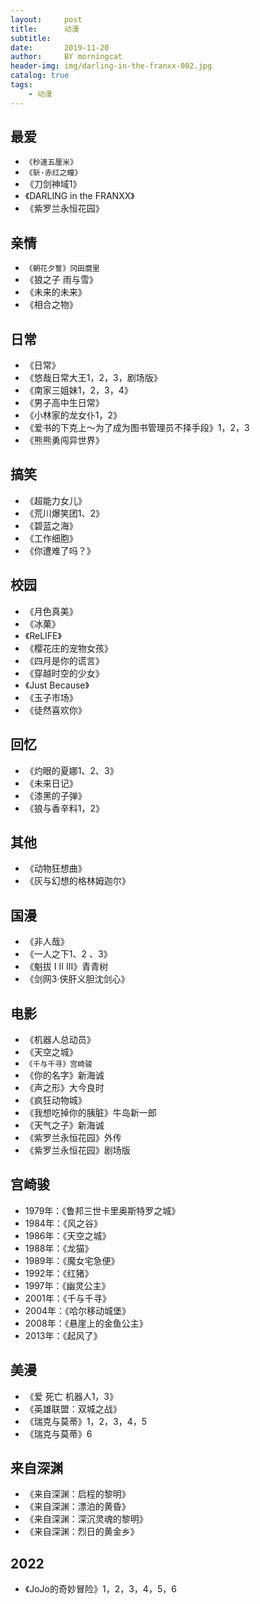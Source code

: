 ```yaml
---
layout:     post
title:      动漫
subtitle:   
date:       2019-11-20
author:     BY morningcat
header-img: img/darling-in-the-franxx-002.jpg
catalog: true
tags:
    - 动漫
---
```


## 最爱
- `《秒速五厘米》`
- `《斩·赤红之瞳》`
- 《刀剑神域1》
- 《DARLING in the FRANXX》
- 《紫罗兰永恒花园》

## 亲情
- `《朝花夕誓》冈田麿里`
- 《狼之子 雨与雪》
- 《未来的未来》
- 《相合之物》

## 日常
- 《日常》
- 《悠哉日常大王1，2，3，剧场版》
- 《南家三姐妹1，2，3，4》
- 《男子高中生日常》
- 《小林家的龙女仆1，2》
- 《爱书的下克上～为了成为图书管理员不择手段》1，2，3
- 《熊熊勇闯异世界》

## 搞笑
- 《超能力女儿》
- 《荒川爆笑团1、2》
- 《碧蓝之海》
- 《工作细胞》
- 《你遭难了吗？》

## 校园
- 《月色真美》
- 《冰菓》
- 《ReLIFE》
- 《樱花庄的宠物女孩》
- 《四月是你的谎言》
- 《穿越时空的少女》
- 《Just Because》
- 《玉子市场》
- 《徒然喜欢你》

## 回忆
- 《灼眼的夏娜1、2、3》
- 《未来日记》
- 《漆黑的子弹》
- 《狼与香辛料1，2》

## 其他
- 《动物狂想曲》
- 《灰与幻想的格林姆迦尔》

## 国漫
- 《非人哉》
- 《一人之下1、2 、3》
- 《魁拔 I II III》青青树
- 《剑网3·侠肝义胆沈剑心》

## 电影
- 《机器人总动员》
- 《天空之城》
- `《千与千寻》宫崎骏`
- 《你的名字》新海诚
- 《声之形》大今良时
- 《疯狂动物城》
- 《我想吃掉你的胰脏》牛岛新一郎
- 《天气之子》新海诚
- 《紫罗兰永恒花园》外传
- 《紫罗兰永恒花园》剧场版

## 宫崎骏
- 1979年：《鲁邦三世卡里奥斯特罗之城》
- 1984年：《风之谷》
- 1986年：《天空之城》
- 1988年：《龙猫》
- 1989年：《魔女宅急便》
- 1992年：《红猪》
- 1997年：《幽灵公主》
- 2001年：《千与千寻》
- 2004年：《哈尔移动城堡》
- 2008年：《悬崖上的金鱼公主》
- 2013年：《起风了》

## 美漫
- 《爱 死亡 机器人1，3》
- 《英雄联盟：双城之战》
- 《瑞克与莫蒂》1，2，3，4，5
- 《瑞克与莫蒂》6

## 来自深渊 
- 《来自深渊：启程的黎明》
- 《来自深渊：漂泊的黄昏》
- 《来自深渊：深沉灵魂的黎明》
- 《来自深渊：烈日的黄金乡》

## 2022

- 《JoJo的奇妙冒险》1，2，3，4，5，6


